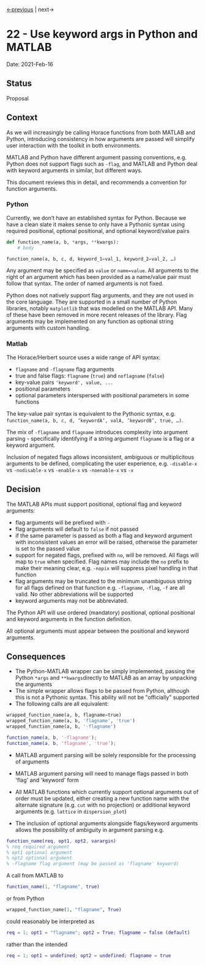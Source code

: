 [<-previous](./0021-errors-and-warnings.md) |
next->

# 22 - Use keyword args in Python and MATLAB

Date: 2021-Feb-16

## Status

Proposal

## Context

As we will increasingly be calling Horace functions from both MATLAB and Python,
introducing consistency in how arguments are passed will simplify user interaction with the toolkit in both environments. 

MATLAB and Python have different argument passing conventions,
e.g. Python does not support flags such as `-flag`,
and MATLAB and Python deal with keyword arguments in similar, but different ways. 

This document reviews this in detail, and recommends a convention for function arguments.


### Python

Currently, we don’t have an established syntax for Python. Because we have a clean slate it makes sense to only have a Pythonic syntax using required positional, optional positional, and optional keyword/value pairs

```python
def function_name(a, b, *args, **kwargs):
	# body

function_name(a, b, c, d, keyword_1=val_1, keyword_2=val_2, …)
```
Any argument may be specified as `value` or `name=value`.
All arguments to the right of an argument which has been provided as a name/value pair must follow that syntax.
The order of named arguments is not fixed.

Python does not natively support flag arguments, and they are not used in the core language. They are supported in a small number of Python libraries, notably `matplotlib` that was modelled on the MATLAB API. Many of these have been removed in more recent releases of the library. Flag arguments may be implemented on any function as optional string arguments with custom handling.


### Matlab

The Horace/Herbert source uses a wide range of API syntax:

- `flagname` and `-flagname` flag arguments
- true and false flags: `flagname` (`true`) and `noflagname` (`false`)
- key-value pairs `'keyword', value, ...`
- positional parameters
- optional parameters interspersed with positional parameters in some functions

The key-value pair syntax is equivalent to the Pythonic syntax, e.g. `function_name(a, b, c, d, ‘keywordA’, valA, ‘keywordB’, true, …)`.

The mix of `-flagname` and `flagname` introduces complexity into argument parsing - specifically identifying if a string argument `flagname` is a flag or a keyword argument.

Inclusion of negated flags allows inconsistent, ambiguous or multiplicitous arguments to be defined, complicating the user experience, e.g. `-disable-x` vs `-nodisable-x` vs `-enable-x` vs `-noenable-x` vs `-x`

## Decision

The MATLAB APIs must support positional, optional flag and keyword arguments:

- flag arguments will be prefixed with `-`
- flag arguments will default to `false` if not passed
- if the same parameter is passed as both a flag and keyword argument with inconsistent values an error will be raised, otherwise the parameter is set to the passed value
- support for negated flags, prefixed with `no`, will be removed. All flags will map to `true` when specified. Flag names may include the `no` prefix to make their meaning clear, e.g. `-nopix` will suppress pixel handling in that function
- flag arguments may be truncated to the minimum unambiguous string for all flags defined on that function e.g. `-flagname`, `-flag`, `-f` are all valid. No other abbreviations will be supported
- keyword arguments may not be abbreviated.

The Python API will use ordered (mandatory) positional, optional positional and keyword arguments in the function definition.

All optional arguments must appear between the positional and keyword arguments.


## Consequences

- The Python-MATLAB wrapper can be simply implemented, passing the Python `*args` and `**kwargs`directly to MATLAB as an array by unpacking the arguments
- The simple wrapper allows flags to be passed from Python, although this is not a Pythonic syntax. This ability will not be "officially" supported
- The following calls are all equivalent:
```python
wrapped_function_name(a, b, flagname=true)
wrapped_function_name(a, b, 'flagname', 'true')
wrapped_function_name(a, b, '-flagname')
```
```matlab
function_name(a, b, '-flagname');
function_name(a, b, 'flagname', 'true');
```

- MATLAB argument parsing will be solely responsible for the processing of arguments

- MATLAB argument parsing will need to manage flags passed in both 'flag' and 'keyword' form

- All MATLAB functions which currently support optional arguments out of order must be updated, either creating a new function name with the alternate signature (e.g. `cut` with no projection) or additional keyword arguments (e.g. `lattice` in `dispersion_plot`)
- The inclusion of optional arguments alongside flags/keyword arguments allows the possibility of ambiguity in argument parsing e.g. 

```matlab
function_name(req, opt1, opt2, varargin)
% req required argument
% opt1 optional argument
% opt2 optional argument
% -flagname flag argument (may be passed as 'flagname' keyword)
```

A call from MATLAB to

```matlab
function_name(1, "flagname", true)
```
or from Python

```python
wrapped_function_name(1, "flagname", True)
```
could reasonably be interpreted as

```matlab
req = 1; opt1 = "flagname"; opt2 = True; flagname = false (default)
```
rather than the intended
```matlab
req = 1; opt1 = undefined; opt2 = undefined; flagname = true
```
